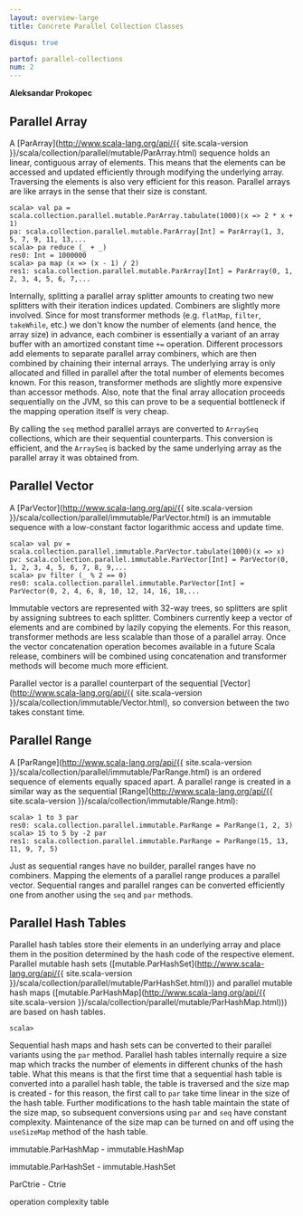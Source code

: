 ```yaml
---
layout: overview-large
title: Concrete Parallel Collection Classes

disqus: true

partof: parallel-collections
num: 2
---
```


**Aleksandar Prokopec**

## Parallel Array

A [ParArray](http://www.scala-lang.org/api/{{ site.scala-version }}/scala/collection/parallel/mutable/ParArray.html) sequence holds an linear, contiguous array of elements. This means that the elements can be accessed and updated efficiently through modifying the underlying array. Traversing the elements is also very efficient for this reason. Parallel arrays are like arrays in the sense that their size is constant.

    scala> val pa = scala.collection.parallel.mutable.ParArray.tabulate(1000)(x => 2 * x + 1)
    pa: scala.collection.parallel.mutable.ParArray[Int] = ParArray(1, 3, 5, 7, 9, 11, 13,...
    scala> pa reduce (_ + _)
    res0: Int = 1000000
    scala> pa map (x => (x - 1) / 2)
    res1: scala.collection.parallel.mutable.ParArray[Int] = ParArray(0, 1, 2, 3, 4, 5, 6, 7,...

Internally, splitting a parallel array splitter amounts to creating two new splitters with their iteration indices updated. Combiners are slightly more involved. Since for most transformer methods (e.g. `flatMap`, `filter`, `takeWhile`, etc.) we don't know the number of elements (and hence, the array size) in advance, each combiner is essentially a variant of an array buffer with an amortized constant time `+=` operation. Different processors add elements to separate parallel array combiners, which are then combined by chaining their internal arrays. The underlying array is only allocated and filled in parallel after the total number of elements becomes known. For this reason, transformer methods are slightly more expensive than accessor methods. Also, note that the final array allocation proceeds sequentially on the JVM, so this can prove to be a sequential bottleneck if the mapping operation itself is very cheap.

By calling the `seq` method parallel arrays are converted to `ArraySeq` collections, which are their sequential counterparts. This conversion is efficient, and the `ArraySeq` is backed by the same underlying array as the parallel array it was obtained from.


## Parallel Vector

A [ParVector](http://www.scala-lang.org/api/{{ site.scala-version }}/scala/collection/parallel/immutable/ParVector.html) is an immutable sequence with a low-constant factor logarithmic access and update time.

    scala> val pv = scala.collection.parallel.immutable.ParVector.tabulate(1000)(x => x)
    pv: scala.collection.parallel.immutable.ParVector[Int] = ParVector(0, 1, 2, 3, 4, 5, 6, 7, 8, 9,...
    scala> pv filter (_ % 2 == 0)
    res0: scala.collection.parallel.immutable.ParVector[Int] = ParVector(0, 2, 4, 6, 8, 10, 12, 14, 16, 18,...

Immutable vectors are represented with 32-way trees, so splitters are split by assigning subtrees to each splitter. Combiners currently keep a vector of elements and are combined by lazily copying the elements. For this reason, transformer methods are less scalable than those of a parallel array. Once the vector concatenation operation becomes available in a future Scala release, combiners will be combined using concatenation and transformer methods will become much more efficient.

Parallel vector is a parallel counterpart of the sequential [Vector](http://www.scala-lang.org/api/{{ site.scala-version }}/scala/collection/immutable/Vector.html), so conversion between the two takes constant time.


## Parallel Range

A [ParRange](http://www.scala-lang.org/api/{{ site.scala-version }}/scala/collection/parallel/immutable/ParRange.html) is an ordered sequence of elements equally spaced apart. A parallel range is created in a similar way as the sequential [Range](http://www.scala-lang.org/api/{{ site.scala-version }}/scala/collection/immutable/Range.html):

    scala> 1 to 3 par
    res0: scala.collection.parallel.immutable.ParRange = ParRange(1, 2, 3)
    scala> 15 to 5 by -2 par
    res1: scala.collection.parallel.immutable.ParRange = ParRange(15, 13, 11, 9, 7, 5)

Just as sequential ranges have no builder, parallel ranges have no combiners. Mapping the elements of a parallel range produces a parallel vector. Sequential ranges and parallel ranges can be converted efficiently one from another using the `seq` and `par` methods.


## Parallel Hash Tables

Parallel hash tables store their elements in an underlying array and place them in the position determined by the hash code of the respective element. Parallel mutable hash sets ([mutable.ParHashSet](http://www.scala-lang.org/api/{{ site.scala-version }}/scala/collection/parallel/mutable/ParHashSet.html))) and parallel mutable hash maps ([mutable.ParHashMap](http://www.scala-lang.org/api/{{ site.scala-version }}/scala/collection/parallel/mutable/ParHashMap.html))) are based on hash tables.

    scala> 

Sequential hash maps and hash sets can be converted to their parallel variants using the `par` method. Parallel hash tables internally require a size map which tracks the number of elements in different chunks of the hash table. What this means is that the first time that a sequential hash table is converted into a parallel hash table, the table is traversed and the size map is created - for this reason, the first call to `par` take time linear in the size of the hash table. Further modifications to the hash table maintain the state of the size map, so subsequent conversions using `par` and `seq` have constant complexity. Maintenance of the size map can be turned on and off using the `useSizeMap` method of the hash table.


immutable.ParHashMap - immutable.HashMap

immutable.ParHashSet - immutable.HashSet

ParCtrie - Ctrie


operation complexity table

